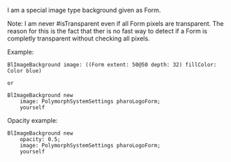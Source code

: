I am a special image type background given as Form.

Note: I am never #isTransparent even if all Form pixels are transparent. The reason for this is the fact that ther is no fast way to detect if a Form is completly transparent without checking all pixels.

Example:

	BlImageBackground image: ((Form extent: 50@50 depth: 32) fillColor: Color blue)
	
	or
	
	BlImageBackground new
		image: PolymorphSystemSettings pharoLogoForm;
		yourself
		
Opacity example:

	BlImageBackground new
		opacity: 0.5;
		image: PolymorphSystemSettings pharoLogoForm;
		yourself